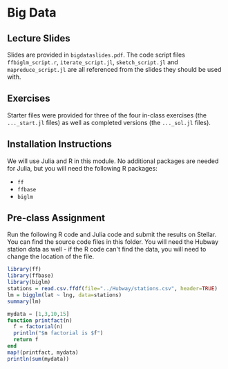 # Big Data

## Lecture Slides

Slides are provided in ``bigdataslides.pdf``. The code script files ``ffbiglm_script.r``, ``iterate_script.jl``, ``sketch_script.jl`` and ``mapreduce_script.jl`` are all referenced from the slides they should be used with.

## Exercises

Starter files were provided for three of the four in-class exercises (the ``..._start.jl`` files) as well as completed versions (the ``..._sol.jl`` files).

## Installation Instructions

We will use Julia and R in this module. No additional packages are needed for Julia, but you will need the following R packages:

 * ``ff``
 * ``ffbase``
 * ``biglm``

## Pre-class Assignment

Run the following R code and Julia code and submit the results on Stellar. You can find the source code files in this folder. You will need the Hubway station data as well - if the R code can't find the data, you will need to change the location of the file.

```R
library(ff)
library(ffbase)
library(biglm)
stations = read.csv.ffdf(file="../Hubway/stations.csv", header=TRUE)
lm = bigglm(lat ~ lng, data=stations)
summary(lm)
```

```Julia
mydata = [1,3,10,15]
function printfact(n)
  f = factorial(n)
  println("$n factorial is $f")
  return f
end
map!(printfact, mydata)
println(sum(mydata))
```
